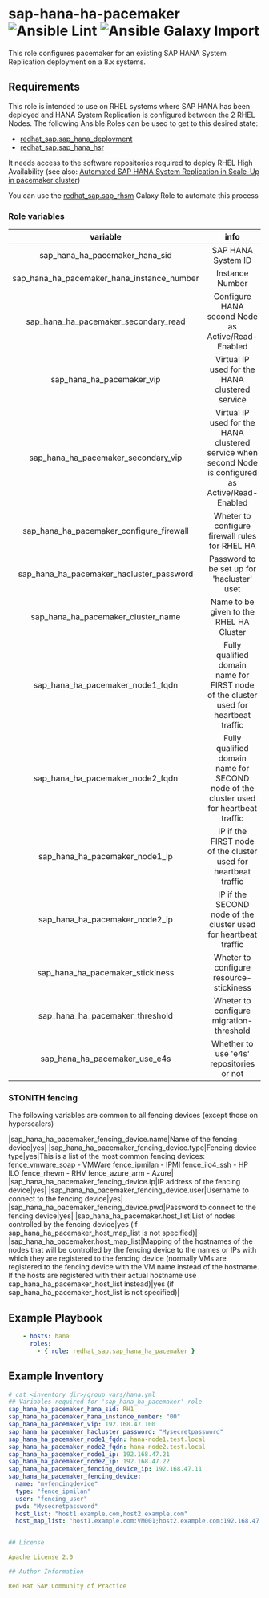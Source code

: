 # sap-hana-ha-pacemaker ![Ansible Lint](https://github.com/redhat-sap/sap-hana-ha-pacemaker/workflows/Ansible%20Lint/badge.svg?branch=master) ![Ansible Galaxy Import](https://github.com/redhat-sap/sap-hana-ha-pacemaker/workflows/Ansible%20Galaxy%20Import/badge.svg?branch=master)

This role configures pacemaker for an existing SAP HANA System Replication deployment on a 8.x systems.

## Requirements

This role is intended to use on RHEL systems where SAP HANA has been deployed and HANA System Replication is configured between the 2 RHEL Nodes. The following Ansible Roles can be used to get to this desired state:

- [redhat_sap.sap_hana_deployment](https://galaxy.ansible.com/redhat_sap/sap_hana_deployment)
- [redhat_sap.sap_hana_hsr](https://galaxy.ansible.com/redhat_sap/sap_hana_hsr)

It needs access to the software repositories required to deploy RHEL High Availability (see also: [Automated SAP HANA System Replication in Scale-Up in pacemaker cluster](https://access.redhat.com/articles/3004101))

You can use the [redhat_sap.sap_rhsm](https://galaxy.ansible.com/redhat_sap/sap_rhsm) Galaxy Role to automate this process

### Role variables

| variable | info | required? |
|:--------:|:----:|:---------:|
|sap_hana_ha_pacemaker_hana_sid|SAP HANA System ID|yes|
|sap_hana_ha_pacemaker_hana_instance_number|Instance Number|yes, **it must be declared as a string** e.g. "00"|
|sap_hana_ha_pacemaker_secondary_read|Configure HANA second Node as Active/Read-Enabled|no (default false)|
|sap_hana_ha_pacemaker_vip|Virtual IP used for the HANA clustered service|yes|
|sap_hana_ha_pacemaker_secondary_vip|Virtual IP used for the HANA clustered service when second Node is configured as Active/Read-Enabled|only if sap_hana_ha_pacemaker_secondary_read 'true'|
|sap_hana_ha_pacemaker_configure_firewall|Wheter to configure firewall rules for RHEL HA|no (default false)|
|sap_hana_ha_pacemaker_hacluster_password|Password to be set up for 'hacluster' uset|yes|
|sap_hana_ha_pacemaker_cluster_name|Name to be given to the RHEL HA Cluster|no (default 'hana_cluster')
|sap_hana_ha_pacemaker_node1_fqdn|Fully qualified domain name for FIRST node of the cluster used for heartbeat traffic|yes|
|sap_hana_ha_pacemaker_node2_fqdn|Fully qualified domain name for SECOND node of the cluster used for heartbeat traffic|yes|
|sap_hana_ha_pacemaker_node1_ip|IP if the FIRST node of the cluster used for heartbeat traffic|yes|
|sap_hana_ha_pacemaker_node2_ip|IP if the SECOND node of the cluster used for heartbeat traffic|yes|
|sap_hana_ha_pacemaker_stickiness|Wheter to configure resource-stickiness|no (default false)|
|sap_hana_ha_pacemaker_threshold|Wheter to configure migration-threshold|no (default false)|
|sap_hana_ha_pacemaker_use_e4s|Whether to use 'e4s' repositories or not|no (default true)|

### STONITH fencing
The following variables are common to all fencing devices (except those on hyperscalers)

|sap_hana_ha_pacemaker_fencing_device.name|Name of the fencing device|yes|
|sap_hana_ha_pacemaker_fencing_device.type|Fencing device type|yes|This is a list of the most common fencing devices:
fence_vmware_soap - VMWare
fence_ipmilan - IPMI
fence_ilo4_ssh - HP ILO
fence_rhevm - RHV
fence_azure_arm - Azure|
|sap_hana_ha_pacemaker_fencing_device.ip|IP address of the fencing device|yes|
|sap_hana_ha_pacemaker_fencing_device.user|Username to connect to the fencing device|yes|
|sap_hana_ha_pacemaker_fencing_device.pwd|Password to connect to the fencing device|yes|
|sap_hana_ha_pacemaker.host_list|List of nodes controlled by the fencing device|yes (if sap_hana_ha_pacemaker_host_map_list is not specified)|
|sap_hana_ha_pacemaker.host_map_list|Mapping of the hostnames of the nodes that will be controlled by the fencing device to the names or IPs with which they are registered to the fencing device (normally VMs are registered to the fencing device with the VM name instead of the hostname. If the hosts are registered with their actual hostname use sap_hana_ha_pacemaker_host_list instead)|yes (if sap_hana_ha_pacemaker_host_list is not specified)|


## Example Playbook

```yaml
    - hosts: hana
      roles:
        - { role: redhat_sap.sap_hana_ha_pacemaker }
```

## Example Inventory

```yaml
# cat <inventory_dir>/group_vars/hana.yml
## Variables required for 'sap_hana_ha_pacemaker' role
sap_hana_ha_pacemaker_hana_sid: RH1
sap_hana_ha_pacemaker_hana_instance_number: "00"
sap_hana_ha_pacemaker_vip: 192.168.47.100
sap_hana_ha_pacemaker_hacluster_password: "Mysecretpassword"
sap_hana_ha_pacemaker_node1_fqdn: hana-node1.test.local
sap_hana_ha_pacemaker_node2_fqdn: hana-node2.test.local
sap_hana_ha_pacemaker_node1_ip: 192.168.47.21
sap_hana_ha_pacemaker_node2_ip: 192.168.47.22
sap_hana_ha_pacemaker_fencing_device_ip: 192.168.47.11
sap_hana_ha_pacemaker_fencing_device:
  name: "myfencingdevice"
  type: "fence_ipmilan"
  user: "fencing_user"
  pwd: "Mysecretpassword"
  host_list: "host1.example.com,host2.example.com"
  host_map_list: "host1.example.com:VM001;host2.example.com:192.168.47.50"


## License

Apache License 2.0

## Author Information

Red Hat SAP Community of Practice


